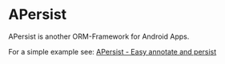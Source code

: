 # APersist
APersist is another ORM-Framework for Android Apps. 

For a simple example see: <a href="http://androidappexperience.blogspot.de/2015/05/apersist-easy-annotate-and-persist.html"> APersist - Easy annotate and persist </a>
